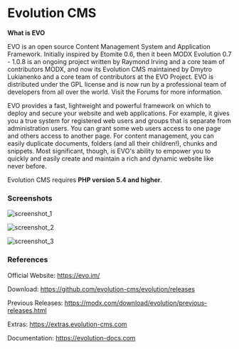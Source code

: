 # Evolution CMS

**What is EVO**

EVO is an open source Content Management System and Application Framework. Initially inspired by Etomite 0.6, then it been MODX Evolution 0.7 - 1.0.8 is an ongoing project written by Raymond Irving and a core team of contributors MODX, and now its Evolution CMS maintained by Dmytro Lukianenko and a core team of contributors at the EVO Project. EVO is distributed under the GPL license and is now run by a professional team of developers from all over the world. Visit the Forums for more information.

EVO provides a fast, lightweight and powerful framework on which to deploy and secure your website and web applications. For example, it gives you a true system for registered web users and groups that is separate from administration users. You can grant some web users access to one page and others access to another page. For content management, you can easily duplicate documents, folders (and all their children!), chunks and snippets. Most significant, though, is EVO's ability to empower you to quickly and easily create and maintain a rich and dynamic website like never before.

Evolution CMS requires **PHP version 5.4 and higher**.

### Screenshots

![screenshot_1](https://cloud.githubusercontent.com/assets/523389/20504423/97db8bf8-b047-11e6-9eef-550c1c7d34f2.jpg)

![screenshot_2](https://cloud.githubusercontent.com/assets/523389/20504414/926ceec8-b047-11e6-8760-3d11d6610977.jpg)

![screenshot_3](https://cloud.githubusercontent.com/assets/523389/20504420/956ef5d0-b047-11e6-9460-7c7a471bada6.jpg)

### References

Official Website:
https://evo.im/

Download:
https://github.com/evolution-cms/evolution/releases

Previous Releases:
https://modx.com/download/evolution/previous-releases.html

Extras:
https://extras.evolution-cms.com

Documentation:
https://evolution-docs.com